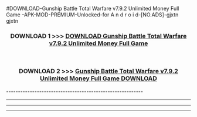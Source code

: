#DOWNLOAD-Gunship Battle Total Warfare v7.9.2 Unlimited Money Full Game -APK-MOD-PREMIUM-Unlocked-for A n d r o i d-[NO.ADS]-gjxtn gjxtn 



<div align="center">

<h3>DOWNLOAD 1 >>> <a href="https://getmod2.web.app/?judul=Gunship Battle Total Warfare v7.9.2 Unlimited Money Full Game ">DOWNLOAD Gunship Battle Total Warfare v7.9.2 Unlimited Money Full Game </a></h3><br>

<h3>DOWNLOAD 2 >>> <a href="https://getmod2.web.app/?judul=Gunship Battle Total Warfare v7.9.2 Unlimited Money Full Game ">Gunship Battle Total Warfare v7.9.2 Unlimited Money Full Game  DOWNLOAD </a></h3>

</div>
----------------------------------------------------------

----------------------------------------------------------

----------------------------------------------------------

----------------------------------------------------------



